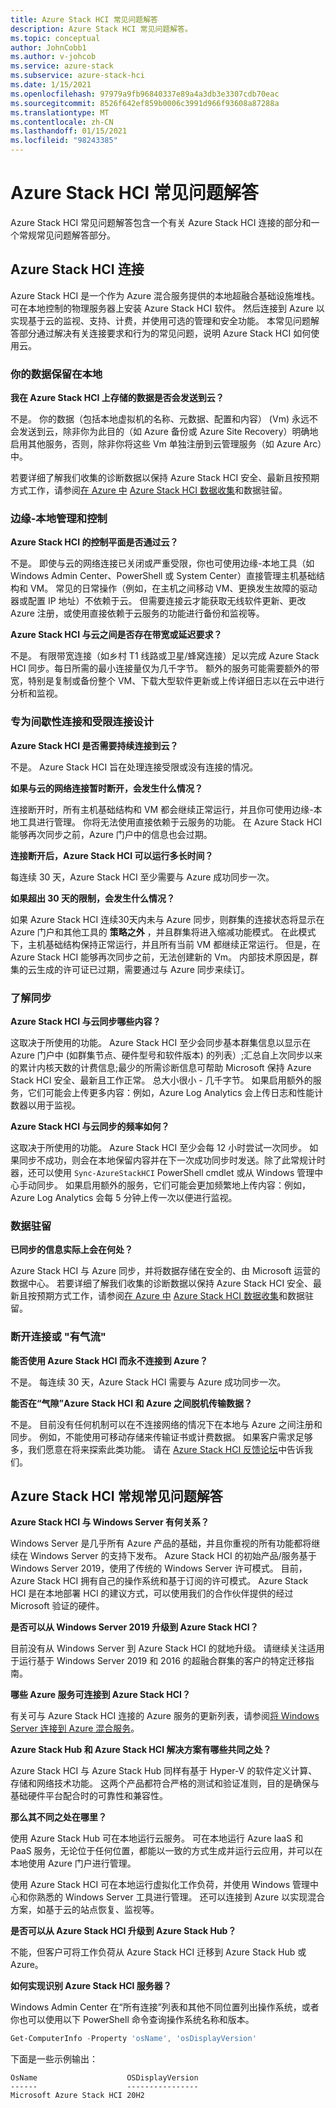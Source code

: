 ```yaml
---
title: Azure Stack HCI 常见问题解答
description: Azure Stack HCI 常见问题解答。
ms.topic: conceptual
author: JohnCobb1
ms.author: v-johcob
ms.service: azure-stack
ms.subservice: azure-stack-hci
ms.date: 1/15/2021
ms.openlocfilehash: 97979a9fb96840337e89a4a3db3e3307cdb70eac
ms.sourcegitcommit: 8526f642ef859b0006c3991d966f93608a87288a
ms.translationtype: MT
ms.contentlocale: zh-CN
ms.lasthandoff: 01/15/2021
ms.locfileid: "98243385"
---
```

# <a name="azure-stack-hci-faq"></a>Azure Stack HCI 常见问题解答
Azure Stack HCI 常见问题解答包含一个有关 Azure Stack HCI 连接的部分和一个常规常见问题解答部分。

## <a name="azure-stack-hci-connectivity"></a>Azure Stack HCI 连接
Azure Stack HCI 是一个作为 Azure 混合服务提供的本地超融合基础设施堆栈。 可在本地控制的物理服务器上安装 Azure Stack HCI 软件。 然后连接到 Azure 以实现基于云的监视、支持、计费，并使用可选的管理和安全功能。 本常见问题解答部分通过解决有关连接要求和行为的常见问题，说明 Azure Stack HCI 如何使用云。

### <a name="your-data-stays-on-premises"></a>你的数据保留在本地

**我在 Azure Stack HCI 上存储的数据是否会发送到云？**

不是。 你的数据（包括本地虚拟机的名称、元数据、配置和内容） (Vm) 永远不会发送到云，除非你为此目的（如 Azure 备份或 Azure Site Recovery）明确地启用其他服务，否则，除非你将这些 Vm 单独注册到云管理服务（如 Azure Arc）中。

若要详细了解我们收集的诊断数据以保持 Azure Stack HCI 安全、最新且按预期方式工作，请参阅[在 Azure 中](https://azure.microsoft.com/global-infrastructure/data-residency/) [Azure Stack HCI 数据收集](concepts/data-collection.md)和数据驻留。

### <a name="edge-local-management-and-control"></a>边缘-本地管理和控制

**Azure Stack HCI 的控制平面是否通过云？**

不是。 即使与云的网络连接已关闭或严重受限，你也可使用边缘-本地工具（如 Windows Admin Center、PowerShell 或 System Center）直接管理主机基础结构和 VM。 常见的日常操作（例如，在主机之间移动 VM、更换发生故障的驱动器或配置 IP 地址）不依赖于云。 但需要连接云才能获取无线软件更新、更改 Azure 注册，或使用直接依赖于云服务的功能进行备份和监视等。

**Azure Stack HCI 与云之间是否存在带宽或延迟要求？**

不是。 有限带宽连接（如乡村 T1 线路或卫星/蜂窝连接）足以完成 Azure Stack HCI 同步。每日所需的最小连接量仅为几千字节。 额外的服务可能需要额外的带宽，特别是复制或备份整个 VM、下载大型软件更新或上传详细日志以在云中进行分析和监视。

### <a name="designed-for-intermittent-and-limited-connectivity"></a>专为间歇性连接和受限连接设计

**Azure Stack HCI 是否需要持续连接到云？**

不是。 Azure Stack HCI 旨在处理连接受限或没有连接的情况。

**如果与云的网络连接暂时断开，会发生什么情况？**

连接断开时，所有主机基础结构和 VM 都会继续正常运行，并且你可使用边缘-本地工具进行管理。 你将无法使用直接依赖于云服务的功能。 在 Azure Stack HCI 能够再次同步之前，Azure 门户中的信息也会过期。

**连接断开后，Azure Stack HCI 可以运行多长时间？**

每连续 30 天，Azure Stack HCI 至少需要与 Azure 成功同步一次。

**如果超出 30 天的限制，会发生什么情况？**

如果 Azure Stack HCI 连续30天内未与 Azure 同步，则群集的连接状态将显示在 Azure 门户和其他工具的 **策略之外** ，并且群集将进入缩减功能模式。 在此模式下，主机基础结构保持正常运行，并且所有当前 VM 都继续正常运行。 但是，在 Azure Stack HCI 能够再次同步之前，无法创建新的 Vm。 内部技术原因是，群集的云生成的许可证已过期，需要通过与 Azure 同步来续订。

### <a name="understanding-sync"></a>了解同步

**Azure Stack HCI 与云同步哪些内容？**

这取决于所使用的功能。 Azure Stack HCI 至少会同步基本群集信息以显示在 Azure 门户中 (如群集节点、硬件型号和软件版本) 的列表）;汇总自上次同步以来的累计内核天数的计费信息;最少的所需诊断信息可帮助 Microsoft 保持 Azure Stack HCI 安全、最新且工作正常。 总大小很小 - 几千字节。 如果启用额外的服务，它们可能会上传更多内容：例如，Azure Log Analytics 会上传日志和性能计数器以用于监视。

**Azure Stack HCI 与云同步的频率如何？**

这取决于所使用的功能。 Azure Stack HCI 至少会每 12 小时尝试一次同步。 如果同步不成功，则会在本地保留内容并在下一次成功同步时发送。除了此常规计时器，还可以使用 `Sync-AzureStackHCI` PowerShell cmdlet 或从 Windows 管理中心手动同步。 如果启用额外的服务，它们可能会更加频繁地上传内容：例如，Azure Log Analytics 会每 5 分钟上传一次以便进行监视。

### <a name="data-residency"></a>数据驻留

**已同步的信息实际上会在何处？**

Azure Stack HCI 与 Azure 同步，并将数据存储在安全的、由 Microsoft 运营的数据中心。 若要详细了解我们收集的诊断数据以保持 Azure Stack HCI 安全、最新且按预期方式工作，请参阅[在 Azure 中](https://azure.microsoft.com/global-infrastructure/data-residency/) [Azure Stack HCI 数据收集](concepts/data-collection.md)和数据驻留。

### <a name="disconnected-or-air-gapped"></a>断开连接或 "有气流"

**能否使用 Azure Stack HCI 而永不连接到 Azure？**

不是。 每连续 30 天，Azure Stack HCI 需要与 Azure 成功同步一次。

**能否在“气隙”Azure Stack HCI 和 Azure 之间脱机传输数据？**

不是。 目前没有任何机制可以在不连接网络的情况下在本地与 Azure 之间注册和同步。 例如，不能使用可移动存储来传输证书或计费数据。 如果客户需求足够多，我们愿意在将来探索此类功能。 请在 [Azure Stack HCI 反馈论坛](https://feedback.azure.com/forums/929833-azure-stack-hci)中告诉我们。

## <a name="azure-stack-hci-general-faqs"></a>Azure Stack HCI 常规常见问题解答

**Azure Stack HCI 与 Windows Server 有何关系？**

Windows Server 是几乎所有 Azure 产品的基础，并且你重视的所有功能都将继续在 Windows Server 的支持下发布。 Azure Stack HCI 的初始产品/服务基于 Windows Server 2019，使用了传统的 Windows Server 许可模式。 目前，Azure Stack HCI 拥有自己的操作系统和基于订阅的许可模式。 Azure Stack HCI 是在本地部署 HCI 的建议方式，可以使用我们的合作伙伴提供的经过 Microsoft 验证的硬件。

**是否可以从 Windows Server 2019 升级到 Azure Stack HCI？**

目前没有从 Windows Server 到 Azure Stack HCI 的就地升级。 请继续关注适用于运行基于 Windows Server 2019 和 2016 的超融合群集的客户的特定迁移指南。

**哪些 Azure 服务可连接到 Azure Stack HCI？**

有关可与 Azure Stack HCI 连接的 Azure 服务的更新列表，请参阅[将 Windows Server 连接到 Azure 混合服务](/windows-server/manage/windows-admin-center/azure/index)。

**Azure Stack Hub 和 Azure Stack HCI 解决方案有哪些共同之处？**

Azure Stack HCI 与 Azure Stack Hub 同样有基于 Hyper-V 的软件定义计算、存储和网络技术功能。 这两个产品都符合严格的测试和验证准则，目的是确保与基础硬件平台配合时的可靠性和兼容性。

**那么其不同之处在哪里？**

使用 Azure Stack Hub 可在本地运行云服务。 可在本地运行 Azure IaaS 和 PaaS 服务，无论位于任何位置，都能以一致的方式生成并运行云应用，并可以在本地使用 Azure 门户进行管理。

使用 Azure Stack HCI 可在本地运行虚拟化工作负荷，并使用 Windows 管理中心和你熟悉的 Windows Server 工具进行管理。 还可以连接到 Azure 以实现混合方案，如基于云的站点恢复、监视等。

**是否可以从 Azure Stack HCI 升级到 Azure Stack Hub？**

不能，但客户可将工作负荷从 Azure Stack HCI 迁移到 Azure Stack Hub 或 Azure。

**如何实现识别 Azure Stack HCI 服务器？**

Windows Admin Center 在“所有连接”列表和其他不同位置列出操作系统，或者你也可以使用以下 PowerShell 命令查询操作系统名称和版本。

```PowerShell
Get-ComputerInfo -Property 'osName', 'osDisplayVersion'
```

下面是一些示例输出：

```
OsName                    OSDisplayVersion
------                    ----------------
Microsoft Azure Stack HCI 20H2
```
